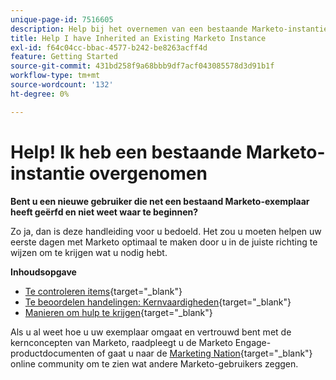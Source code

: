 ```yaml
---
unique-page-id: 7516605
description: Help bij het overnemen van een bestaande Marketo-instantie - Marketo Docs - Productdocumentatie
title: Help I have Inherited an Existing Marketo Instance
exl-id: f64c04cc-bbac-4577-b242-be8263acff4d
feature: Getting Started
source-git-commit: 431bd258f9a68bbb9df7acf043085578d3d91b1f
workflow-type: tm+mt
source-wordcount: '132'
ht-degree: 0%

---
```


# Help! Ik heb een bestaande Marketo-instantie overgenomen

**Bent u een nieuwe gebruiker die net een bestaand Marketo-exemplaar heeft geërfd en niet weet waar te beginnen?**

Zo ja, dan is deze handleiding voor u bedoeld. Het zou u moeten helpen uw eerste dagen met Marketo optimaal te maken door u in de juiste richting te wijzen om te krijgen wat u nodig hebt.

**Inhoudsopgave**

* [Te controleren items](/help/marketo/getting-started/inheriting-a-marketo-instance/items-to-check-off.md){target="_blank"}
* [Te beoordelen handelingen: Kernvaardigheden](/help/marketo/getting-started/inheriting-a-marketo-instance/things-to-review-core-skills.md){target="_blank"}
* [Manieren om hulp te krijgen](/help/marketo/getting-started/inheriting-a-marketo-instance/ways-to-get-help.md){target="_blank"}

Als u al weet hoe u uw exemplaar omgaat en vertrouwd bent met de kernconcepten van Marketo, raadpleegt u de Marketo Engage-productdocumenten of gaat u naar de [Marketing Nation](https://nation.marketo.com/){target="_blank"} online community om te zien wat andere Marketo-gebruikers zeggen.
